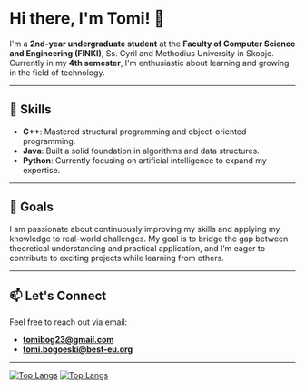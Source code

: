 # Hi there, I'm Tomi! 👋

I'm a **2nd-year undergraduate student** at the **Faculty of Computer Science and Engineering (FINKI)**, Ss. Cyril and Methodius University in Skopje. Currently in my **4th semester**, I'm enthusiastic about learning and growing in the field of technology.  

---

## 🔧 Skills  

- **C++**: Mastered structural programming and object-oriented programming.  
- **Java**: Built a solid foundation in algorithms and data structures.  
- **Python**: Currently focusing on artificial intelligence to expand my expertise.  

---

## 🎯 Goals  

I am passionate about continuously improving my skills and applying my knowledge to real-world challenges. My goal is to bridge the gap between theoretical understanding and practical application, and I’m eager to contribute to exciting projects while learning from others.  

---

## 📫 Let's Connect  

Feel free to reach out via email:  
- **[tomibog23@gmail.com](mailto:tomibog23@gmail.com)**  
- **[tomi.bogoeski@best-eu.org](mailto:tomi.bogoeski@best-eu.org)**  

---


[![Top Langs](https://github-readme-stats.vercel.app/api/top-langs/?username=tomi-beep&layout=pie)](https://github.com/anuraghazra/github-readme-stats)
[![Top Langs](https://github-readme-stats.vercel.app/api/top-langs/?username=tomi-beep)](https://github.com/anuraghazra/github-readme-stats)

